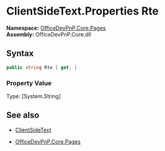 # ClientSideText.Properties Rte
**Namespace:** [OfficeDevPnP.Core.Pages](OfficeDevPnP.Core.Pages.md)  
**Assembly:** OfficeDevPnP.Core.dll  
## Syntax
```C#
public string Rte { get; }
```

### Property Value
Type: [System.String] 

## See also
- [ClientSideText](ClientSideText.md) 

- [OfficeDevPnP.Core.Pages](OfficeDevPnP.Core.Pages.md)
